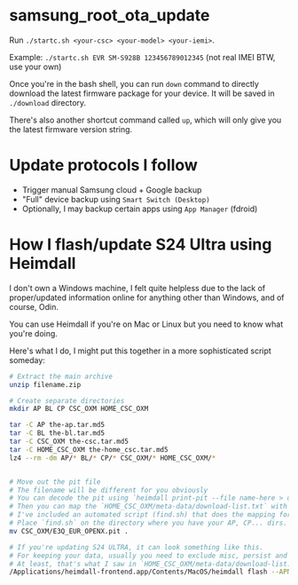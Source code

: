 # samsung_root_ota_update

Run `./startc.sh <your-csc> <your-model> <your-iemi>`.

Example: `./startc.sh EVR SM-S928B 123456789012345` (not real IMEI BTW, use your own)

Once you're in the bash shell, you can run `down` command to directly download the latest firmware package for your device. It will be saved in `./download` directory.

There's also another shortcut command called `up`, which will only give you the latest firmware version string.

# Update protocols I follow

- Trigger manual Samsung cloud + Google backup
- "Full" device backup using `Smart Switch (Desktop)`
- Optionally, I may backup certain apps using `App Manager` (fdroid)

# How I flash/update S24 Ultra using Heimdall

I don't own a Windows machine, I felt quite helpless due to the lack of proper/updated information online for anything other than Windows, and of course, Odin.

You can use Heimdall if you're on Mac or Linux but you need to know what you're doing.

Here's what I do, I might put this together in a more sophisticated script someday:

```bash
# Extract the main archive
unzip filename.zip

# Create separate directories
mkdir AP BL CP CSC_OXM HOME_CSC_OXM

tar -C AP the-ap.tar.md5
tar -C BL the-bl.tar.md5
tar -C CSC_OXM the-csc.tar.md5
tar -C HOME_CSC_OXM the-home_csc.tar.md5
lz4 --rm -dm AP/* BL/* CP/* CSC_OXM/* HOME_CSC_OXM/*


# Move out the pit file
# The filename will be different for you obviously
# You can decode the pit using `heimdall print-pit --file name-here > decoded.pit`
# Then you can map the `HOME_CSC_OXM/meta-data/download-list.txt` with your extracted files to figure out which partitions to flash for an update that doesn't wipe your data. It's mapped this way: download-list.txt > local-file > decoded.pit partition name.
# I've included an automated script (find.sh) that does the mapping for you and prints out a usable command for heimdall that you can copy and run.
# Place `find.sh` on the directory where you have your AP, CP... dirs. You may need to modify the `$opit` variable.
mv CSC_OXM/E3Q_EUR_OPENX.pit .

# If you're updating S24 ULTRA, it can look something like this.
# For keeping your data, usually you need to exclude misc, persist and userdata.
# At least, that's what I saw in `HOME_CSC_OXM/meta-data/download-list.txt`
/Applications/heimdall-frontend.app/Contents/MacOS/heimdall flash --APNHLOS BL/NON-HLOS.bin --XBL_RAMDUMP BL/XblRamdump.elf --ABL BL/abl.elf --AOP BL/aop.mbn --AOP_CONFIG BL/aop_devcfg.mbn --APDP BL/apdp.mbn --BKSECAPP BL/bksecapp.mbn --CPUCP BL/cpucp.elf --CPUCP_DTB BL/cpucp_dtbs.elf --DEVCFG BL/devcfg.mbn --DSP BL/dspso.bin --EM BL/engmode.mbn --HYP BL/hypvm.mbn --IMAGEFV BL/imagefv.elf --KEYMASTER BL/keymint.mbn --TOOLSFV BL/quest.fv --QUPFW BL/qupv3fw.elf --SECDATA BL/sec.elf --SHRM BL/shrm.elf --STORSEC BL/storsec.mbn --TZ BL/tz.mbn --HDM BL/tz_hdm.mbn --TZICCC BL/tz_iccc.mbn --TZ_KG BL/tz_kg.mbn --UEFI BL/uefi.elf --UEFISECAPP BL/uefi_sec.mbn --VK BL/vaultkeeper.mbn --VBMETA BL/vbmeta.img --XBL_CONFIG BL/xbl_config.elf --XBL BL/xbl_s.melf --BOOT AP/boot.img --DTBO AP/dtbo.img --INIT_BOOT AP/init_boot.img --RECOVERY AP/recovery.img --SUPER AP/super.img --VBMETA_SYSTEM AP/vbmeta_system.img --VENDOR_BOOT AP/vendor_boot.img --VM-BOOTSYS AP/vm-bootsys.img --MODEM CP/modem.bin
```

